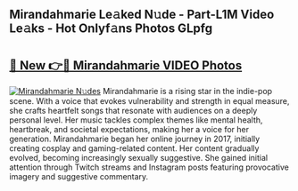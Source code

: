 ## Mirandahmarie Le𝚊ked N𝚞de - Part-L1M Video Le𝚊ks - Hot Onlyf𝚊ns Photos GLpfg

# <h2><a href="http://ab20172.deff.icu/?id=Mirandahmarie">🔗 New 👉🔴 Mirandahmarie VIDEO Photos</a></h2>

[![Mirandahmarie N𝚞des](https://i.imgur.com/rIISA9y.gif)](http://ab20172.deff.icu/?id=Mirandahmarie)
Mirandahmarie is a rising star in the indie-pop scene. With a voice that evokes vulnerability and strength in equal measure, she crafts heartfelt songs that resonate with audiences on a deeply personal level. Her music tackles complex themes like mental health, heartbreak, and societal expectations, making her a voice for her generation. Mirandahmarie began her online journey in 2017, initially creating cosplay and gaming-related content. Her content gradually evolved, becoming increasingly sexually suggestive. She gained initial attention through Twitch streams and Instagram posts featuring provocative imagery and suggestive commentary.
